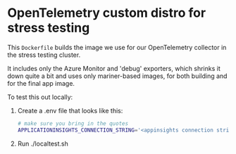 # OpenTelemetry custom distro for stress testing

This `Dockerfile` builds the image we use for our OpenTelemetry collector in the stress testing cluster.

It includes only the Azure Monitor and 'debug' exporters, which shrinks it down quite a bit and uses only mariner-based images, for both building and for the final app image.

To test this out locally:

1. Create a .env file that looks like this:

   ```bash
   # make sure you bring in the quotes
   APPLICATIONINSIGHTS_CONNECTION_STRING='<appinsights connection string from the Azure portal>'
   ```

2. Run ./localtest.sh
